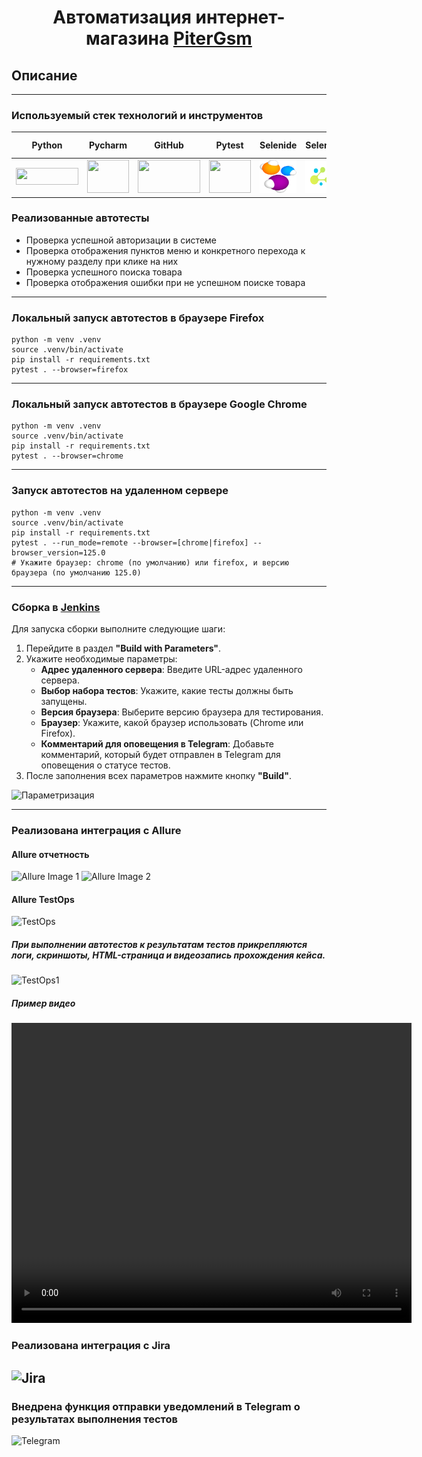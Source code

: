  <h1 align="center">Автоматизация интернет-магазина <a href="https://pitergsm.ru/">PiterGsm</a></h1>

## Описание

---

### Используемый стек технологий и инструментов
| Python | Pycharm | GitHub | Pytest | Selenide | Selene | Allure Report | Allure TestOps | Jenkins | Jira | Telegram |
|--------|---------|--------|--------|----------|--------|---------------|----------------|---------|------|----------|
| <img src="https://www.python.org/static/img/python-logo.png" width="100" height="27"> | <img src="https://bobronium.gallerycdn.vsassets.io/extensions/bobronium/darcula-from-pycharm/0.9.0/1658399345105/Microsoft.VisualStudio.Services.Icons.Default" width="67" height="53"> | <img src="https://www.renebergelt.de/logos/github.png" width="100" height="53"> | <img src="https://upload.wikimedia.org/wikipedia/commons/thumb/b/ba/Pytest_logo.svg/800px-Pytest_logo.svg.png" width="67" height="53"> | <img src="https://github.com/AleksShakhmatov/HW_14_PY_FirstProject/blob/master/media/logo/Selenide.png?raw=true" width="67" height="53"> | <img src="https://github.com/AleksShakhmatov/HW_14_PY_FirstProject/blob/master/media/logo/Selene.png?raw=true" width="67" height="53"> | <img src="https://raw.githubusercontent.com/AleksShakhmatov/HW_14_PY_FirstProject/ae64e477ecd97b46b758d3d8fc30dba0d10cccf7/media/logo/Allure_Report.svg" width="67" height="53"> | <img src="https://raw.githubusercontent.com/AleksShakhmatov/HW_14_PY_FirstProject/ae64e477ecd97b46b758d3d8fc30dba0d10cccf7/media/logo/Allure_TestOps.svg" width="67" height="53"> | <img src="https://raw.githubusercontent.com/AleksShakhmatov/HW_14_PY_FirstProject/ae64e477ecd97b46b758d3d8fc30dba0d10cccf7/media/logo/Jenkins.svg" width="67" height="53"> | <img src="https://raw.githubusercontent.com/AleksShakhmatov/HW_14_PY_FirstProject/ae64e477ecd97b46b758d3d8fc30dba0d10cccf7/media/logo/Jira.svg" width="67" height="53"> | <img src="https://raw.githubusercontent.com/AleksShakhmatov/HW_14_PY_FirstProject/ae64e477ecd97b46b758d3d8fc30dba0d10cccf7/media/logo/Telegram.svg" width="67" height="53"> |

### Реализованные автотесты
- Проверка успешной авторизации в системе
- Проверка отображения пунктов меню и конкретного перехода к нужному разделу при клике на них
- Проверка успешного поиска товара
- Проверка отображения ошибки при не успешном поиске товара
---
### Локальный запуск автотестов в браузере Firefox

```
python -m venv .venv
source .venv/bin/activate
pip install -r requirements.txt
pytest . --browser=firefox
```
---
### Локальный запуск автотестов в браузере Google Chrome

```
python -m venv .venv
source .venv/bin/activate
pip install -r requirements.txt
pytest . --browser=chrome
```
---
### Запуск автотестов на удаленном сервере
```
python -m venv .venv
source .venv/bin/activate
pip install -r requirements.txt
pytest . --run_mode=remote --browser=[chrome|firefox] --browser_version=125.0
# Укажите браузер: chrome (по умолчанию) или firefox, и версию браузера (по умолчанию 125.0)
```
---
### Сборка в <a href="https://jenkins.autotests.cloud/job/C16-lexaeliseev-hw14/">Jenkins</a>
Для запуска сборки выполните следующие шаги:
1. Перейдите в раздел **"Build with Parameters"**.
2. Укажите необходимые параметры:
   - **Адрес удаленного сервера**: Введите URL-адрес удаленного сервера.
   - **Выбор набора тестов**: Укажите, какие тесты должны быть запущены.
   - **Версия браузера**: Выберите версию браузера для тестирования.
   - **Браузер**: Укажите, какой браузер использовать (Chrome или Firefox).
   - **Комментарий для оповещения в Telegram**: Добавьте комментарий, который будет отправлен в Telegram для оповещения о статусе тестов.
3. После заполнения всех параметров нажмите кнопку **"Build"**.

![Параметризация](https://downloader.disk.yandex.ru/preview/4643599df4e9bc232a39f5624df15eea01abdbcbfeaad415c7b24efe4242ae07/675f3fc2/sj-sFvaekmSvWVCt7oFnc-pTYDwbCMsLM3D-pra5ZYO2wTsJsNk3TODGf7B8WZhYcqQHUjYrTsH3SSqzJVdp3A%3D%3D?uid=0&filename=параметризация.jpeg.jpg&disposition=inline&hash=&limit=0&content_type=image%2Fjpeg&owner_uid=0&tknv=v2&size=768x768)

---
### Реализована интеграция с Allure
#### Allure отчетность
![Allure Image 1](https://downloader.disk.yandex.ru/preview/f0c32b788ea11ba82f58acf51a0f5fa8782c8c201ab4b2047c45bb70155f893b/675f44bf/SeZw6LKQV5jSyMotMAhzIOVeEBPQsEGUVwXuEjKbY8NYF24gtbJyOBEeju2VA5a6qr9OL_UnnTgQNb4gJ1RnTw%3D%3D?uid=0&filename=allure.jpg&disposition=inline&hash=&limit=0&content_type=image%2Fjpeg&owner_uid=0&tknv=v2&size=768x768)
![Allure Image 2](https://downloader.disk.yandex.ru/preview/857119d3a21c4160be29a7533f969466de41e7a973d17d0f0b4894950487d9da/675f44ff/acKVlcKTGYGsTEm2uFweUMnJAGrRo2nR49uPdmkq9SGUVxdG7TaUvm4j-ZgbAVDg7yH0Lv0j7x0XjhmcsQMkfg%3D%3D?uid=0&filename=allure1.jpg&disposition=inline&hash=&limit=0&content_type=image%2Fjpeg&owner_uid=0&tknv=v2&size=768x768)
#### Allure TestOps
![TestOps](https://downloader.disk.yandex.ru/preview/28da4080ccb3b73b03d651d0ebc3c2ba6a40199d8ce2981573763f590f11f12c/675f3b95/TzZwBuc3ZEepEH1Wa2Q9Wnf7KSO1oRxDG3Vj7NJYyg0yapNWfAvDoFx01U1hDhYY-afSI4Cvqpqxp8v6VOZ0vA%3D%3D?uid=0&filename=testops.jpg&disposition=inline&hash=&limit=0&content_type=image%2Fjpeg&owner_uid=0&tknv=v2&size=768x768)
##### При выполнении автотестов к результатам тестов прикрепляются логи, скриншоты, HTML-страница и видеозапись прохождения кейса.
![TestOps1](https://downloader.disk.yandex.ru/preview/432dba5d5a5975381e191335e06c89f00379e2ec648598f928bce03a28d8c36b/675f3bc7/u3kNpH13M6KlKvErGhDlu3PogqDzGCdN8I3F1MzLghTMpnbNk9MDRTWr5bRfwxfXmgGr3RnjAyt4SiGwOIZM6A%3D%3D?uid=0&filename=testops1.jpg&disposition=inline&hash=&limit=0&content_type=image%2Fjpeg&owner_uid=0&tknv=v2&size=768x768)
##### Пример видео
<video width="640" height="480" controls>
  <source src="media/REC-20241215203102.mp4" type="video/mp4">
  Your browser does not support the video tag.
</video>

### Реализована интеграция с Jira
![Jira](https://downloader.disk.yandex.ru/preview/b45588512bf91d56792d6dd8c078132e968c8280b31a6f748548dd36b8c8ee68/675f3e34/_yCxC1HuWAkLDNrwRd3Xsa1_UNysgJnv-CNLfeNfZI9f5ZtNWa5y9OZ-eATOIcd2f8ih-1tTbFGHtIOQ2KtEWg%3D%3D?uid=0&filename=jira.jpg&disposition=inline&hash=&limit=0&content_type=image%2Fjpeg&owner_uid=0&tknv=v2&size=768x768)
---
### Внедрена функция отправки уведомлений в Telegram о результатах выполнения тестов
![Telegram](https://downloader.disk.yandex.ru/preview/29e13194cfbfdd8208cfd5b6acb8fb565caa597cdf8062d4e237d37a790ed906/675f3f35/0dDTxPIZayj6BID4yqwhnmfeNjfxU9svG_i8f4dWSFkYlolTXYmQlQn_a_Qyip_zSl-NtK0_66HCjuSjnLyG6A%3D%3D?uid=0&filename=telegram.jpg&disposition=inline&hash=&limit=0&content_type=image%2Fjpeg&owner_uid=0&tknv=v2&size=768x768)